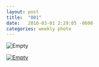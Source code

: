 ```yaml
---
layout: post
title:  "001"
date:   2016-03-01 2:29:05 -0600
categories: weekly photo
---
```


<img src="https://c2.staticflickr.com/2/1583/24230510722_f0d7f881ac_b.jpg" title="Empty">

<a href="https://www.flickr.com/photos/antirobot/24230510722/"><img src="https://c2.staticflickr.com/2/1583/24230510722_f0d7f881ac_b.jpg" title="Empty"></a>
